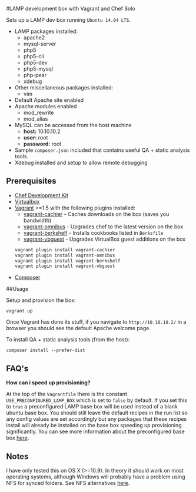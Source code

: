 #LAMP development box with Vagrant and Chef Solo

Sets up a LAMP dev box running `Ubuntu 14.04 LTS`.

- LAMP packages installed:
	- apache2
	- mysql-server
	- php5
	- php5-cli
	- php5-dev
	- php5-mysql
	- php-pear
  - xdebug
- Other miscellaneous packages installed:
	- vim
- Default Apache site enabled
- Apache modules enabled
	- mod_rewrite
	- mod_alias
- MySQL can be accessed from the host machine
	- **host:** 10.10.10.2
	- **user:** root
	- **password:** root
- Sample `composer.json` included that contains useful QA + static analysis tools.
- Xdebug installed and setup to allow remote debugging

## Prerequisites

- [Chef Development Kit](https://downloads.chef.io/chef-dk/)
- [Virtualbox](https://www.virtualbox.org/)
- [Vagrant](http://www.vagrantup.com/) >=1.5 with the following plugins installed:
    - [vagrant-cachier](https://github.com/fgrehm/vagrant-cachier) - Caches downloads on the box (saves you bandwidth)
    - [vagrant-omnibus](https://github.com/schisamo/vagrant-omnibus) - Upgrades chef to the latest version on the box
    - [vagrant-berkshelf](https://github.com/berkshelf/vagrant-berkshelf) - Installs cookbooks listed in `Berksfile`
    - [vagrant-vbguest](https://github.com/dotless-de/vagrant-vbguest) - Upgrades VirtualBox guest additions on the box
    ```bash
    vagrant plugin install vagrant-cachier
    vagrant plugin install vagrant-omnibus
    vagrant plugin install vagrant-berkshelf
    vagrant plugin install vagrant-vbguest
    ```
- [Composer](https://getcomposer.org/)

##Usage

Setup and provision the box:

```
vagrant up
```

Once Vagrant has done its stuff, if you navigate to `http://10.10.10.2/` in a browser you should see the default Apache welcome page.

To install QA + static analysis tools (from the host):

```
composer install --prefer-dist
```

## FAQ's

**How can i speed up provisioning?**

At the top of the `Vagrantfile` there is the constant `USE_PRECONFIGURED_LAMP_BOX` which is set to `false` by default. If you set this to `true` a preconfigured LAMP base box will be used instead of a blank ubuntu base box. You should still leave the default recipes in the run list so any config values are set accordingly but any packages that these recipes install will already be installed on the base box speeding up provisioning significantly. You can see more information about the preconfigured base box [here](https://github.com/mike182uk/packer-lamp-vagrant-base-box).

## Notes

I have only tested this on OS X (>=10.9). In theory it should work on most operating systems, although Windows will probably have a problem using NFS for synced folders.
See NFS alternatives [here](https://docs.vagrantup.com/v2/synced-folders/basic_usage.html).
